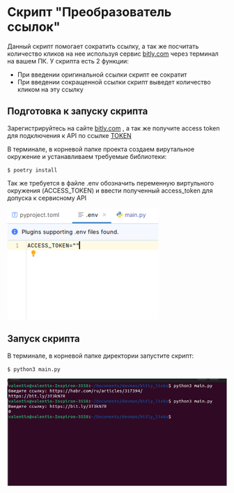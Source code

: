 # Скрипт "Преобразователь ссылок"

Данный скрипт помогает сократить ссылку, а так же посчитать количество кликов на нее 
используя сервис [bitly.com](https://bitly.com/pages/landing/bringing-us-all-a-bit-closer?gad_source=1&gclid=Cj0KCQiA35urBhDCARIsAOU7Qwncdg_Bi9AUFGTNgxNPr0voSbsbOGMp9nYTecd2ZCE9F4U1Q3iaYVcaAshvEALw_wcB) через терминал на вашем ПК. У скрипта есть 2 функции:

* При введении оригинальной ссылки скрипт ее сократит
* При введении сокращенной ссылки скрипт выведет количество кликом на эту ссылку

## Подготовка к запуску скрипта

Зарегистрируйтесь на сайте [bitly.com](https://bitly.com/pages/landing/bringing-us-all-a-bit-closer?gad_source=1&gclid=Cj0KCQiA35urBhDCARIsAOU7Qwncdg_Bi9AUFGTNgxNPr0voSbsbOGMp9nYTecd2ZCE9F4U1Q3iaYVcaAshvEALw_wcB)
, а так же получите access token для подключения к API по ссылке [TOKEN](https://bitly.com/a/sign_in?rd=/settings/integrations)

В терминале, в корневой папке проекта создаем вирутальное окружение и устанавливаем
требуемые библиотеки:

```console
$ poetry install
```
Так же требуется в файлe .env обозначить переменную виртульного окружения (ACCESS_TOKEN)
и ввести полученный access_token для допуска к сервисному API

![Screenshot](https://github.com/valhallajazzy/bitly_links/blob/main/pictures/ACCESS_TOKEN.png)

## Запуск скрипта

В терминале, в корневой папке директории запустите скрипт:

```console
$ python3 main.py
```
![Screenshot](https://github.com/valhallajazzy/bitly_links/blob/main/pictures/RUNNING_THE_SCRIPT.png)
